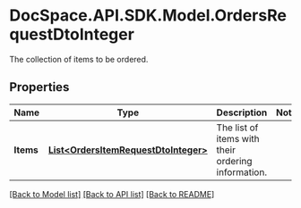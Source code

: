 # DocSpace.API.SDK.Model.OrdersRequestDtoInteger
The collection of items to be ordered.

## Properties

Name | Type | Description | Notes
------------ | ------------- | ------------- | -------------
**Items** | [**List&lt;OrdersItemRequestDtoInteger&gt;**](OrdersItemRequestDtoInteger.md) | The list of items with their ordering information. | 

[[Back to Model list]](../README.md#documentation-for-models) [[Back to API list]](../README.md#documentation-for-api-endpoints) [[Back to README]](../README.md)


